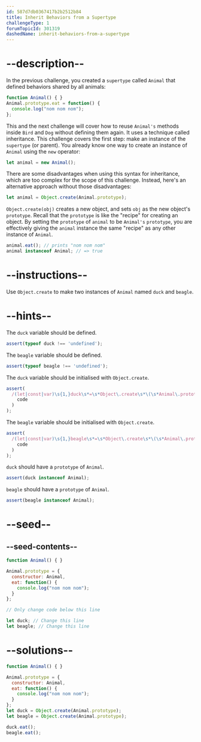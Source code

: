 ```yaml
---
id: 587d7db0367417b2b2512b84
title: Inherit Behaviors from a Supertype
challengeType: 1
forumTopicId: 301319
dashedName: inherit-behaviors-from-a-supertype
---
```


# --description--

In the previous challenge, you created a `supertype` called `Animal` that defined behaviors shared by all animals:

```js
function Animal() { }
Animal.prototype.eat = function() {
  console.log("nom nom nom");
};
```

This and the next challenge will cover how to reuse `Animal's` methods inside `Bird` and `Dog` without defining them again. It uses a technique called inheritance. This challenge covers the first step: make an instance of the `supertype` (or parent). You already know one way to create an instance of `Animal` using the `new` operator:

```js
let animal = new Animal();
```

There are some disadvantages when using this syntax for inheritance, which are too complex for the scope of this challenge. Instead, here's an alternative approach without those disadvantages:

```js
let animal = Object.create(Animal.prototype);
```

`Object.create(obj)` creates a new object, and sets `obj` as the new object's `prototype`. Recall that the `prototype` is like the "recipe" for creating an object. By setting the `prototype` of `animal` to be `Animal's` `prototype`, you are effectively giving the `animal` instance the same "recipe" as any other instance of `Animal`.

```js
animal.eat(); // prints "nom nom nom"
animal instanceof Animal; // => true
```

# --instructions--

Use `Object.create` to make two instances of `Animal` named `duck` and `beagle`.

# --hints--

The `duck` variable should be defined.

```js
assert(typeof duck !== 'undefined');
```

The `beagle` variable should be defined.

```js
assert(typeof beagle !== 'undefined');
```

The `duck` variable should be initialised with `Object.create`.

```js
assert(
  /(let|const|var)\s{1,}duck\s*=\s*Object\.create\s*\(\s*Animal\.prototype\s*\)\s*/.test(
    code
  )
);
```

The `beagle` variable should be initialised with `Object.create`.

```js
assert(
  /(let|const|var)\s{1,}beagle\s*=\s*Object\.create\s*\(\s*Animal\.prototype\s*\)\s*/.test(
    code
  )
);
```

`duck` should have a `prototype` of `Animal`.

```js
assert(duck instanceof Animal);
```

`beagle` should have a `prototype` of `Animal`.

```js
assert(beagle instanceof Animal);
```

# --seed--

## --seed-contents--

```js
function Animal() { }

Animal.prototype = {
  constructor: Animal,
  eat: function() {
    console.log("nom nom nom");
  }
};

// Only change code below this line

let duck; // Change this line
let beagle; // Change this line
```

# --solutions--

```js
function Animal() { }

Animal.prototype = {
  constructor: Animal,
  eat: function() {
    console.log("nom nom nom");
  }
};
let duck = Object.create(Animal.prototype);
let beagle = Object.create(Animal.prototype);

duck.eat();
beagle.eat();
```